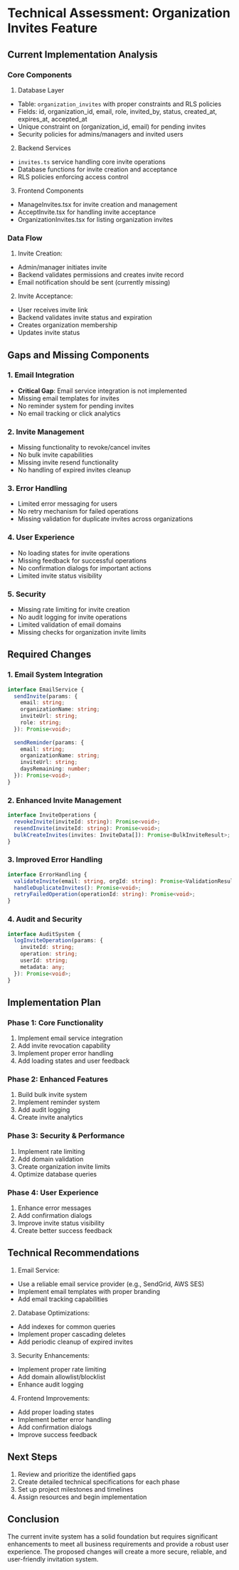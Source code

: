 # Technical Assessment: Organization Invites Feature

## Current Implementation Analysis

### Core Components

1. Database Layer
- Table: `organization_invites` with proper constraints and RLS policies
- Fields: id, organization_id, email, role, invited_by, status, created_at, expires_at, accepted_at
- Unique constraint on (organization_id, email) for pending invites
- Security policies for admins/managers and invited users

2. Backend Services
- `invites.ts` service handling core invite operations
- Database functions for invite creation and acceptance
- RLS policies enforcing access control

3. Frontend Components
- ManageInvites.tsx for invite creation and management
- AcceptInvite.tsx for handling invite acceptance
- OrganizationInvites.tsx for listing organization invites

### Data Flow

1. Invite Creation:
- Admin/manager initiates invite
- Backend validates permissions and creates invite record
- Email notification should be sent (currently missing)

2. Invite Acceptance:
- User receives invite link
- Backend validates invite status and expiration
- Creates organization membership
- Updates invite status

## Gaps and Missing Components

### 1. Email Integration
- **Critical Gap**: Email service integration is not implemented
- Missing email templates for invites
- No reminder system for pending invites
- No email tracking or click analytics

### 2. Invite Management
- Missing functionality to revoke/cancel invites
- No bulk invite capabilities
- Missing invite resend functionality
- No handling of expired invites cleanup

### 3. Error Handling
- Limited error messaging for users
- No retry mechanism for failed operations
- Missing validation for duplicate invites across organizations

### 4. User Experience
- No loading states for invite operations
- Missing feedback for successful operations
- No confirmation dialogs for important actions
- Limited invite status visibility

### 5. Security
- Missing rate limiting for invite creation
- No audit logging for invite operations
- Limited validation of email domains
- Missing checks for organization invite limits

## Required Changes

### 1. Email System Integration
```typescript
interface EmailService {
  sendInvite(params: {
    email: string;
    organizationName: string;
    inviteUrl: string;
    role: string;
  }): Promise<void>;
  
  sendReminder(params: {
    email: string;
    organizationName: string;
    inviteUrl: string;
    daysRemaining: number;
  }): Promise<void>;
}
```

### 2. Enhanced Invite Management
```typescript
interface InviteOperations {
  revokeInvite(inviteId: string): Promise<void>;
  resendInvite(inviteId: string): Promise<void>;
  bulkCreateInvites(invites: InviteData[]): Promise<BulkInviteResult>;
}
```

### 3. Improved Error Handling
```typescript
interface ErrorHandling {
  validateInvite(email: string, orgId: string): Promise<ValidationResult>;
  handleDuplicateInvites(): Promise<void>;
  retryFailedOperation(operationId: string): Promise<void>;
}
```

### 4. Audit and Security
```typescript
interface AuditSystem {
  logInviteOperation(params: {
    inviteId: string;
    operation: string;
    userId: string;
    metadata: any;
  }): Promise<void>;
}
```

## Implementation Plan

### Phase 1: Core Functionality
1. Implement email service integration
2. Add invite revocation capability
3. Implement proper error handling
4. Add loading states and user feedback

### Phase 2: Enhanced Features
1. Build bulk invite system
2. Implement reminder system
3. Add audit logging
4. Create invite analytics

### Phase 3: Security & Performance
1. Implement rate limiting
2. Add domain validation
3. Create organization invite limits
4. Optimize database queries

### Phase 4: User Experience
1. Enhance error messages
2. Add confirmation dialogs
3. Improve invite status visibility
4. Create better success feedback

## Technical Recommendations

1. Email Service:
- Use a reliable email service provider (e.g., SendGrid, AWS SES)
- Implement email templates with proper branding
- Add email tracking capabilities

2. Database Optimizations:
- Add indexes for common queries
- Implement proper cascading deletes
- Add periodic cleanup of expired invites

3. Security Enhancements:
- Implement proper rate limiting
- Add domain allowlist/blocklist
- Enhance audit logging

4. Frontend Improvements:
- Add proper loading states
- Implement better error handling
- Add confirmation dialogs
- Improve success feedback

## Next Steps

1. Review and prioritize the identified gaps
2. Create detailed technical specifications for each phase
3. Set up project milestones and timelines
4. Assign resources and begin implementation

## Conclusion

The current invite system has a solid foundation but requires significant enhancements to meet all business requirements and provide a robust user experience. The proposed changes will create a more secure, reliable, and user-friendly invitation system.